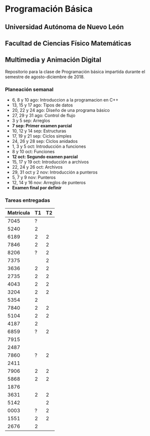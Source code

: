 # Programación Básica

## Universidad Autónoma de Nuevo León
## Facultad de Ciencias Físico Matemáticas
## Multimedia y Animación Digital

Repositorio para la clase de Programación básica impartida durante el semestre de agosto-diciembre de 2018.

### Planeación semanal

* 6, 8 y 10 ago: Introduccion a la programacion en C++
* 13, 15 y 17 ago: Tipos de datos
* 20, 22 y 24 ago: Diseño de una programa básico
* 27, 29 y 31 ago: Control de flujo
* 3 y 5 sep: Arreglos
* **7 sep: Primer examen parcial**
* 10, 12 y 14 sep: Estructuras
* 17, 19 y 21 sep: Ciclos simples
* 24, 26 y 28 sep: Ciclos anidados
* 1, 3 y 5 oct: Introducción a funciones
* 8 y 10 oct: Funciones
* **12 oct: Segundo examen parcial**
* 15, 17 y 19 oct: Introducción a archivos
* 22, 24 y 26 oct: Archivos
* 29, 31 oct y 2 nov: Introducción a punteros
* 5, 7 y 9 nov: Punteros
* 12, 14 y 16 nov: Arreglos de punteros
* **Examen final por definir**


### Tareas entregadas

Matrícula | T1 | T2 
--- | --- | --- 
7045 | ? |  
5240 | 2 |  
6189 | 2 | 2 
7846 | 2 | 2 
8206 | ? | 2 
7375 |  | 2 
3636 | 2 | 2 
2735 | 2 | 2 
4043 | 2 | 2 
3204 | 2 | 2 
5354 | 2 |  
7840 | 2 | 2 
5104 | 2 | 2 
4187 | 2 |  
6859 | ? | 2 
7915 |  |  
2487 |  |  
7860 | ? | 2 
2411 |  |  
7906 | 2 | 2 
5868 | 2 | 2 
1876 |  |  
3631 | 2 | 2 
5142 |  | 2 
0003 | ? | 2 
1551 | 2 | 2 
2676 | 2 |  